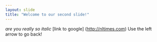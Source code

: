 ```yaml
---
layout: slide
title: "Welcome to our second slide!"
---
```

*are you really so italic* [link to google] (http://nltimes.com)
Use the left arrow to go back!
